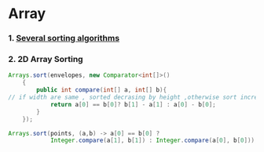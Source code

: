 # Array
### 1. [Several sorting algorithms](../../algorithms/sorting-algorithm/README.md)
### 2. 2D Array Sorting
```java
Arrays.sort(envelopes, new Comparator<int[]>()
    {
        public int compare(int[] a, int[] b){
// if width are same , sorted decrasing by height ,otherwise sort increasing by width
            return a[0] == b[0]? b[1] - a[1] : a[0] - b[0];
        }
    });

Arrays.sort(points, (a,b) -> a[0] == b[0] ? 
            Integer.compare(a[1], b[1]) : Integer.compare(a[0], b[0]));
```